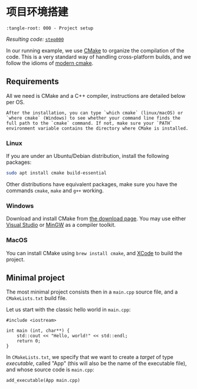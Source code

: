 项目环境搭建
=============

```{lit-setup}
:tangle-root: 000 - Project setup
```

*Resulting code:* [`step000`](https://github.com/eliemichel/LearnWebGPU-Code/tree/step000)

In our running example, we use [CMake](https://cmake.org/) to organize the compilation of the code. This is a very standard way of handling cross-platform builds, and we follow the idioms of [modern cmake](https://cliutils.gitlab.io/modern-cmake/).

Requirements
------------

All we need is CMake and a C++ compiler, instructions are detailed below per OS.

```{hint}
After the installation, you can type `which cmake` (linux/macOS) or `where cmake` (Windows) to see whether your command line finds the full path to the `cmake` command. If not, make sure your `PATH` environment variable contains the directory where CMake is installed.
```

### Linux

If you are under an Ubuntu/Debian distribution, install the following packages:

```bash
sudo apt install cmake build-essential
```

Other distributions have equivalent packages, make sure you have the commands `cmake`, `make` and `g++` working.

### Windows

Download and install CMake from [the download page](https://cmake.org/download/). You may use either [Visual Studio](https://visualstudio.microsoft.com/downloads/) or [MinGW](https://www.mingw-w64.org/) as a compiler toolkit.

### MacOS

You can install CMake using `brew install cmake`, and [XCode](https://developer.apple.com/xcode/) to build the project.

Minimal project
---------------

The most minimal project consists then in a `main.cpp` source file, and a `CMakeLists.txt` build file.

Let us start with the classic hello world in `main.cpp`:

```{lit} C++, 文件: main.cpp
#include <iostream>

int main (int, char**) {
	std::cout << "Hello, world!" << std::endl;
	return 0;
}
```

In `CMakeLists.txt`, we specify that we want to create a *target* of type *executable*, called "App" (this will also be the name of the executable file), and whose source code is `main.cpp`:

```{lit} CMake, 定义目标 App
add_executable(App main.cpp)
```
<!-- 
CMake also expects at the beginning of `CMakeLists.txt` to know the version of CMake the file is written for (minimum supported...your version) and some information about the project:

```{lit} CMake, 文件: CMakeLists.txt
cmake_minimum_required(VERSION 3.0...3.25)
project(
	LearnWebGPU # name of the project, which will also be the name of the visual studio solution if you use it
	VERSION 0.1.0 # any version number
	LANGUAGES CXX C # programming languages used by the project
)
{{Define app target}}
{{Recommended extras}}
```

Building
--------

We are now ready to build our minimal project. Open a terminal and go to the directory where you have the `CMakeLists.txt` and `main.cpp` files:

```bash
cd your/project/directory
```

```{hint}
From a Windows explorer window showing your project's directory, press Ctrl+L, then type `cmd` and hit return. This opens a terminal in the current directory.
```

Let us now ask CMake to create the build files for our project. We ask it to isolate the build files from our source code by placing them in a *build/* directory with the `-B build` option. This is very much recommended, in order to be able to easily distinguish these generated files from the ones we manually wrote (a.k.a. the source files):

```bash
cmake . -B build
```

This creates the build files for either `make`, Visual Studio or XCode depending on your system (you can use the `-G` options to force a particular build system, see `cmake -h` for more info). To finally build the program and generate the `App` (or `App.exe`) executable, you can either open the generated Visual Studio or XCode solution, or type in the terminal:

```bash
cmake --build build
```

Then run the resulting program:

```bash
build/App  # linux/macOS
build\Debug\App.exe  # Windows
```

Recommended extras
------------------

We set up some properties of the target `App` by calling somewhere after `add_executable` the `set_target_properties` command.

```{lit} CMake, Recommended extras
set_target_properties(App PROPERTIES
	CXX_STANDARD 17
	CXX_EXTENSIONS OFF
	COMPILE_WARNING_AS_ERROR ON
)
```

The `CXX_STANDARD` property is set to 17 to mean that we require C++17 (this will enable us to use some syntactic tricks later on, but is not mandatory per se).

The `CXX_EXTENSIONS` property is set to `OFF` to disable compiler specific extensions (for example, on GCC this will make CMake add "-std=c++17" and not "-std=gnu++17" to the list of compilation flags).

The `COMPILE_WARNING_AS_ERROR` is turned on as a good practice, to make sure no warning is left ignored. Warnings are actually important, especially when learning a new language/library. To make sure we even have as many warnings as possible, we add some compile options:

```{lit} CMake, Recommended extras (append)
if (MSVC)
	target_compile_options(App PRIVATE /W4)
else()
	target_compile_options(App PRIVATE -Wall -Wextra -pedantic)
endif()
```

```{note}
In the accompanying code, I hid these details in the `target_treat_all_warnings_as_errors()` function defined in `utils.cmake` and included at the beginning of the `CMakeLists.txt`.
```

On MacOS, CMake can generate XCode project files. However, by default, no *schemes* are
created, and XCode itself generates a scheme for each CMake target -- usually we only
want a scheme for our main target. Therefore, we set the `XCODE_GENERATE_SCHEME` property.
We will also already enable frame capture for GPU debugging.

```{lit} CMake, Recommended extras (append)
if(XCODE)
    set_target_properties(App PROPERTIES
        XCODE_GENERATE_SCHEME ON
        XCODE_SCHEME_ENABLE_GPU_FRAME_CAPTURE_MODE "Metal")
endif()
```


We now have a good basic project configuration, that we'll build upon in the next chapters. We are ready to move on to opening a window.

*Resulting code:* [`step000`](https://github.com/eliemichel/LearnWebGPU-Code/tree/step000) -->
